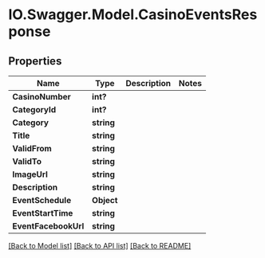 # IO.Swagger.Model.CasinoEventsResponse
## Properties

Name | Type | Description | Notes
------------ | ------------- | ------------- | -------------
**CasinoNumber** | **int?** |  | 
**CategoryId** | **int?** |  | 
**Category** | **string** |  | 
**Title** | **string** |  | 
**ValidFrom** | **string** |  | 
**ValidTo** | **string** |  | 
**ImageUrl** | **string** |  | 
**Description** | **string** |  | 
**EventSchedule** | **Object** |  | 
**EventStartTime** | **string** |  | 
**EventFacebookUrl** | **string** |  | 

[[Back to Model list]](../README.md#documentation-for-models) [[Back to API list]](../README.md#documentation-for-api-endpoints) [[Back to README]](../README.md)

